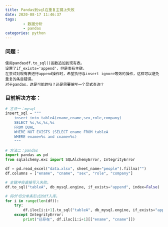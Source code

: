 ```yaml
---
title: Pandas到sql在重复主键上失败
date: 2020-08-17 11:46:37
tags:
        - 数据分析
        - pandas
categories: python
---
```


### 问题：
    使用pandasdf.to_sql()函数追加到现有表。
    设置了if_exists='append'，但是表有主键。    
    在尝试对现有表进行append操作时，希望执行与insert ignore等效的操作，这样可以避免重复的条目错误。  
    对于pandas，这是可能的吗？还是需要编写一个显式查询？

<!-- more -->

### 目前解决方案：

```python
# 方法一：mysql
insert_sql = """
    insert into tableA(ename,cname,sex,role,company)
    SELECT %s,%s,%s,%s 
    FROM DUAL
    WHERE NOT EXISTS (SELECT ename FROM tableA
    WHERE ename=%s and cname=%s)
    """
```

```python
# 方法二：pandas
import pandas as pd
from sqlalchemy.exc import SQLAlchemyError, IntegrityError

df = pd.read_excel("data.xlsx", sheet_name="people").fillna("")
df.columns = ["ename", "cname", "sex", "role", "company"]

# 主键冲突直接写入失败。
df.to_sql("tableA", db_mysql.engine, if_exists="append", index=False)

# 将df切分单条形式的df入库。
for i in range(len(df)):
    try:
        df.iloc[i:i+1].to_sql("tableA", db_mysql.engine, if_exists="append",index=False)
    except IntegrityError:
        print("已存在", df.iloc[i:i+1][["ename", "cname"]])
```

